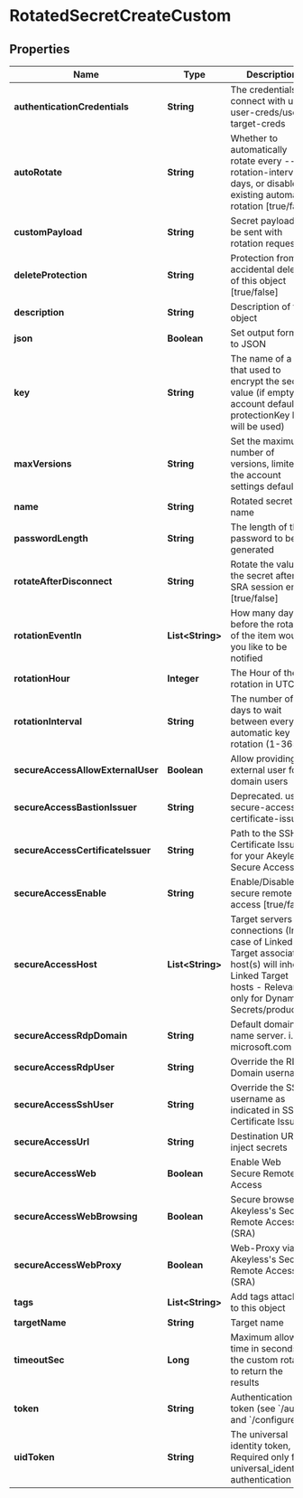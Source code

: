 

# RotatedSecretCreateCustom


## Properties

| Name | Type | Description | Notes |
|------------ | ------------- | ------------- | -------------|
|**authenticationCredentials** | **String** | The credentials to connect with use-user-creds/use-target-creds |  [optional] |
|**autoRotate** | **String** | Whether to automatically rotate every --rotation-interval days, or disable existing automatic rotation [true/false] |  [optional] |
|**customPayload** | **String** | Secret payload to be sent with rotation request |  [optional] |
|**deleteProtection** | **String** | Protection from accidental deletion of this object [true/false] |  [optional] |
|**description** | **String** | Description of the object |  [optional] |
|**json** | **Boolean** | Set output format to JSON |  [optional] |
|**key** | **String** | The name of a key that used to encrypt the secret value (if empty, the account default protectionKey key will be used) |  [optional] |
|**maxVersions** | **String** | Set the maximum number of versions, limited by the account settings defaults. |  [optional] |
|**name** | **String** | Rotated secret name |  |
|**passwordLength** | **String** | The length of the password to be generated |  [optional] |
|**rotateAfterDisconnect** | **String** | Rotate the value of the secret after SRA session ends [true/false] |  [optional] |
|**rotationEventIn** | **List&lt;String&gt;** | How many days before the rotation of the item would you like to be notified |  [optional] |
|**rotationHour** | **Integer** | The Hour of the rotation in UTC |  [optional] |
|**rotationInterval** | **String** | The number of days to wait between every automatic key rotation (1-365) |  [optional] |
|**secureAccessAllowExternalUser** | **Boolean** | Allow providing external user for a domain users |  [optional] |
|**secureAccessBastionIssuer** | **String** | Deprecated. use secure-access-certificate-issuer |  [optional] |
|**secureAccessCertificateIssuer** | **String** | Path to the SSH Certificate Issuer for your Akeyless Secure Access |  [optional] |
|**secureAccessEnable** | **String** | Enable/Disable secure remote access [true/false] |  [optional] |
|**secureAccessHost** | **List&lt;String&gt;** | Target servers for connections (In case of Linked Target association, host(s) will inherit Linked Target hosts - Relevant only for Dynamic Secrets/producers) |  [optional] |
|**secureAccessRdpDomain** | **String** | Default domain name server. i.e. microsoft.com |  [optional] |
|**secureAccessRdpUser** | **String** | Override the RDP Domain username |  [optional] |
|**secureAccessSshUser** | **String** | Override the SSH username as indicated in SSH Certificate Issuer |  [optional] |
|**secureAccessUrl** | **String** | Destination URL to inject secrets |  [optional] |
|**secureAccessWeb** | **Boolean** | Enable Web Secure Remote Access |  [optional] |
|**secureAccessWebBrowsing** | **Boolean** | Secure browser via Akeyless&#39;s Secure Remote Access (SRA) |  [optional] |
|**secureAccessWebProxy** | **Boolean** | Web-Proxy via Akeyless&#39;s Secure Remote Access (SRA) |  [optional] |
|**tags** | **List&lt;String&gt;** | Add tags attached to this object |  [optional] |
|**targetName** | **String** | Target name |  |
|**timeoutSec** | **Long** | Maximum allowed time in seconds for the custom rotator to return the results |  [optional] |
|**token** | **String** | Authentication token (see &#x60;/auth&#x60; and &#x60;/configure&#x60;) |  [optional] |
|**uidToken** | **String** | The universal identity token, Required only for universal_identity authentication |  [optional] |



